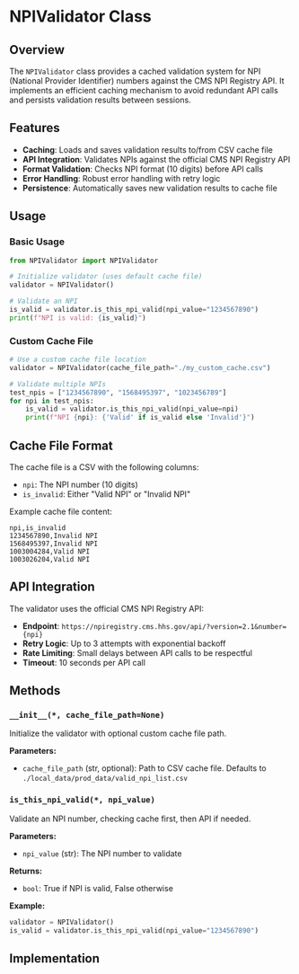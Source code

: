 # NPIValidator Class

## Overview

The `NPIValidator` class provides a cached validation system for NPI (National Provider Identifier) numbers against the CMS NPI Registry API. It implements an efficient caching mechanism to avoid redundant API calls and persists validation results between sessions.

## Features

- **Caching**: Loads and saves validation results to/from CSV cache file
- **API Integration**: Validates NPIs against the official CMS NPI Registry API
- **Format Validation**: Checks NPI format (10 digits) before API calls
- **Error Handling**: Robust error handling with retry logic
- **Persistence**: Automatically saves new validation results to cache file

## Usage

### Basic Usage

```python
from NPIValidator import NPIValidator

# Initialize validator (uses default cache file)
validator = NPIValidator()

# Validate an NPI
is_valid = validator.is_this_npi_valid(npi_value="1234567890")
print(f"NPI is valid: {is_valid}")
```

### Custom Cache File

```python
# Use a custom cache file location
validator = NPIValidator(cache_file_path="./my_custom_cache.csv")

# Validate multiple NPIs
test_npis = ["1234567890", "1568495397", "1023456789"]
for npi in test_npis:
    is_valid = validator.is_this_npi_valid(npi_value=npi)
    print(f"NPI {npi}: {'Valid' if is_valid else 'Invalid'}")
```

## Cache File Format

The cache file is a CSV with the following columns:
- `npi`: The NPI number (10 digits)
- `is_invalid`: Either "Valid NPI" or "Invalid NPI"

Example cache file content:
```csv
npi,is_invalid
1234567890,Invalid NPI
1568495397,Invalid NPI
1003004284,Valid NPI
1003026204,Valid NPI
```

## API Integration

The validator uses the official CMS NPI Registry API:
- **Endpoint**: `https://npiregistry.cms.hhs.gov/api/?version=2.1&number={npi}`
- **Retry Logic**: Up to 3 attempts with exponential backoff
- **Rate Limiting**: Small delays between API calls to be respectful
- **Timeout**: 10 seconds per API call

## Methods

### `__init__(*, cache_file_path=None)`

Initialize the validator with optional custom cache file path.

**Parameters:**
- `cache_file_path` (str, optional): Path to CSV cache file. Defaults to `./local_data/prod_data/valid_npi_list.csv`

### `is_this_npi_valid(*, npi_value)`

Validate an NPI number, checking cache first, then API if needed.

**Parameters:**
- `npi_value` (str): The NPI number to validate

**Returns:**
- `bool`: True if NPI is valid, False otherwise

**Example:**
```python
validator = NPIValidator()
is_valid = validator.is_this_npi_valid(npi_value="1234567890")
```

## Implementation
